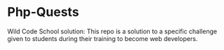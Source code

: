 # Php-Quests

Wild Code School solution: This repo is a solution to a specific challenge given to students during their training to become web developers.
